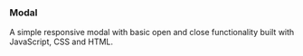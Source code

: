 ### Modal

A simple responsive modal with basic open and close functionality built with JavaScript, CSS and HTML.
